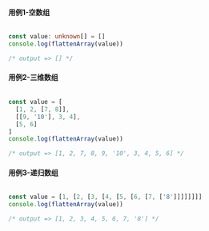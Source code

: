 #### 用例1-空数组

```typescript

const value: unknown[] = []
console.log(flattenArray(value))

/* output => [] */
```

#### 用例2-三维数组

```typescript

const value = [
  [1, 2, [7, 8]],
  [[9, '10'], 3, 4],
  [5, 6]
]
console.log(flattenArray(value))

/* output => [1, 2, 7, 8, 9, '10', 3, 4, 5, 6] */
```

#### 用例3-递归数组

```typescript

const value = [1, [2, [3, [4, [5, [6, [7, ['8']]]]]]]]
console.log(flattenArray(value))

/* output => [1, 2, 3, 4, 5, 6, 7, '8'] */
```

